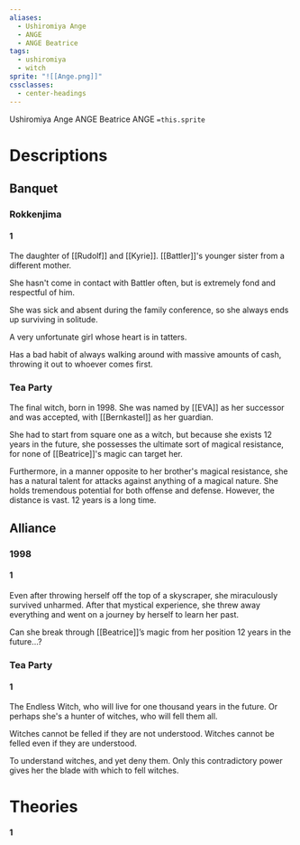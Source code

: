 ```yaml
---
aliases:
  - Ushiromiya Ange
  - ANGE
  - ANGE Beatrice
tags:
  - ushiromiya
  - witch
sprite: "![[Ange.png]]"
cssclasses:
  - center-headings
---
```

Ushiromiya Ange
ANGE Beatrice
ANGE
`=this.sprite`
# Descriptions

## Banquet
### Rokkenjima
#### 1
The daughter of [[Rudolf]] and [[Kyrie]]. [[Battler]]'s younger sister from a different mother.  

She hasn't come in contact with Battler often, but is extremely fond and respectful of him.  

She was sick and absent during the family conference, so she always ends up surviving in solitude.  

A very unfortunate girl whose heart is in tatters.  

Has a bad habit of always walking around with massive amounts of cash, throwing it out to whoever comes first.
### Tea Party
The final witch, born in 1998.
She was named by [[EVA]] as her successor and was accepted, with [[Bernkastel]] as her guardian.

She had to start from square one as a witch, but because she exists 12 years in the future, she possesses the ultimate sort of magical resistance, for none of [[Beatrice]]'s magic can target her.

Furthermore, in a manner opposite to her brother's magical resistance, she has a natural talent for attacks against anything of a magical nature.
She holds tremendous potential for both offense and defense. However, the distance is vast. 12 years is a long time.
## Alliance
### 1998
#### 1
Even after throwing herself off the top of a skyscraper, she miraculously survived unharmed.
After that mystical experience, she threw away everything and went on a journey by herself to learn her past.

Can she break through [[Beatrice]]’s magic from her position 12 years in the future…?
### Tea Party
#### 1
The Endless Witch, who will live for one thousand years in the future. Or perhaps she's a hunter of witches, who will fell them all.

Witches cannot be felled if they are not understood. Witches cannot be felled even if they are understood.

To understand witches, and yet deny them. Only this contradictory power gives her the blade with which to fell witches.

# Theories
#### 1